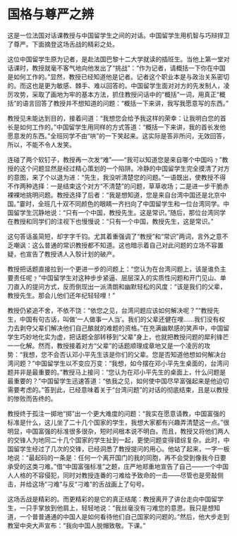 # 国格与尊严之辨

这是一位法国对话课教授与中国留学生之间的对话。中国留学生用机智与巧辩捍卫了尊严。下面摘登这场舌战的精彩之处。 

这位中国留学生原为记者，是赴法国巴黎十二大学就读的插班生。当他上第一堂对话课时，教授就毫不客气地向他发出了“挑战”：“作为记者，请概括一下你在中国是如何工作的。”显然，教授已经知道他是记者。记者这个职业本是与政治关系密切的。而这也是更为敏感、棘手、难以回答的。中国留学生面对对方的先发制人，凌厉攻势，采取了画地为牢的基本方法，抓住教授问话中的“概括”一词，用真正“概括”的语言回答了教授并不想知道的问题：“概括一下来讲，我写我愿意写的东西。” 

教授见未能达到目的，接着问道：“我想您会给予我这样的荣幸：让我明白您的首长是如何工作的。”中国留学生用同样的方式答道：“概括一下来讲，我的首长发他愿意发的东西。”全班同学不由“哄”的一下笑起来。这实际是答非所问，无效回答，所以，不能不令人发笑。 

连碰了两个软钉子，教授再一次发“难”——“我可以知道您是来自哪个中国吗﹖”教授的这个问题显然是经过精心策划的一个陷阱。冷静的中国留学生完全摸清了对方的意图，来了个以退为进：“先生，我没听清楚您的问题。”一语既出，使教授不得不作两种选择：一是结束这个对方“不清楚”的问题，草草收场；二是进一步干脆赤裸裸地挑明问题。教授选择了后者：“我是想知道，您是来自台湾中国还是北京中国。”霎时，全班几十双不同颜色的眼睛一齐扫向了中国留学生和一位台湾同学。中国留学生沉静地说：“只有一个中国，教授先生。这是常识。”随后，那位台湾同学在教授和同学们的注视下也慢慢说：“只有一个中国，教授先生，这是常识。” 

这句答话虽简短，却字字千钧。尤其着重强调了“教授”和“常识”两词，言外之意不乏嘲讽：这么普通的常识教授都不知道。这也暗示着自己对此问题的立场不容置疑，也宣告了教授诱人入彀计划的破产。 

教授把话题直接拉到一个更进一步的问题上：“您认为在台湾问题上，该是谁负主要责任呢﹖”中国留学生对这种步步紧逼、层层深入的实质性问题和开门见山、单刀直入的提问方式，反而倒现出一派清朗和幽默轻松的风度：“该是我们的父辈，教授先生。那会儿他们还年纪轻轻哩！” 

教授仍紧追不舍，不依不饶：“依您之见，台湾问题应该如何解决呢？”“教授先生，中国有句古话，叫做‘一人做事一人当’。我们的父辈还健在哩……我们没有权力去剥夺父辈们解决他们自己酿就的难题的资格。”在充满幽默感的笑声中，中国留学生巧妙地化实为虚，把话题全部转移到“父辈”身上，也就把教授问题的犀利锋芒一一化解。然而，教授接着对方“父辈”的话题顺理成章地又是一个凌厉的攻势：“我想，您不会否认邓小平先生该是你们的父辈。您是否知道他想如何解决台湾问题？”中国留学生以不变应万变：“我想，如今摆在邓小平先生桌面的，台湾问题并非是最重要的。”教授马上接问：“您认为在邓小平先生的桌面上，什么问题是最重要的？”中国留学生迅速答道：“依我之见，如何使中国尽早富强起来是他迫切需要考虑的。”答到此，已经意味着关于“台湾问题”的对话的彻底结束，且是以教授的惨败而告终的。 

教授终于孤注一掷地“掷”出一个更大难度的问题：“我实在愿意请教，中国富强的标准是什么，这儿坐了二十几个国家的学生，我想大家都有兴趣弄清楚这一点。”很明显，中国富强的标准很多很杂，短时间根本说不明白。而且，教授又将他们两人的交锋人为地同二十几个国家的学生扯到一起，更使问题变得错综复杂。此时，中国留学生经过了几次的交锋，已经洞悉了教授提问的用心。他站了起来，一字一板地说：“最起码的一条是：任何一个离开国门的我的同胞，再不会受到像我今日要承受的这类刁难。”借“中国富强标准”之题，庄严地郑重地宣告了自己——一个中国人人格的不容侵犯，同时对教授连番的刁难给予致命的一击——尽管也是旁敲侧击，并给这场“刁难”与反“刁难”的舌战画上了句号。 

这场舌战是精彩的。而更精彩的是它的真正结尾：教授离开了讲台走向中国留学生，一只手掌放到他肩上，轻轻地说：“我丝毫没有刁难您的意思。我只是想知道，一个普普通通的中国人是如何看待他们自己国家的问题的。”然后，他大步走到教室中央大声宣布：“我向中国人脱帽致敬。下课。”
 